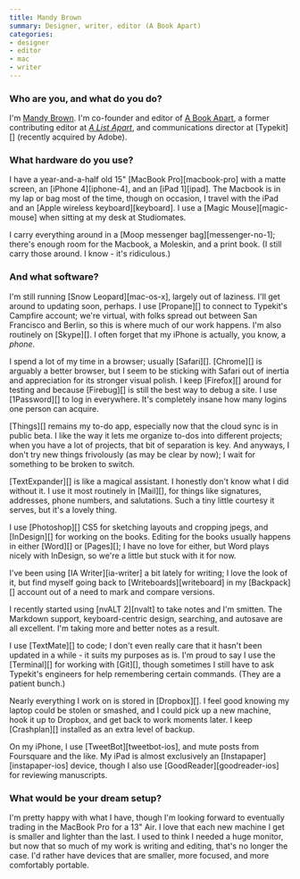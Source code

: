 ```yaml
---
title: Mandy Brown
summary: Designer, writer, editor (A Book Apart)
categories:
- designer
- editor
- mac
- writer
---
```


### Who are you, and what do you do?

I'm [Mandy Brown](http://aworkinglibrary.com/ "Mandy's website."). I'm co-founder and editor of [A Book Apart](http://www.abookapart.com/ "Small books for people who make websites."), a former contributing editor at [*A List Apart*](http://www.alistapart.com/ "Articles for people who make websites."), and communications director at [Typekit][] (recently acquired by Adobe).

### What hardware do you use?

I have a year-and-a-half old 15" [MacBook Pro][macbook-pro] with a matte screen, an [iPhone 4][iphone-4], and an [iPad 1][ipad]. The Macbook is in my lap or bag most of the time, though on occasion, I travel with the iPad and an [Apple wireless keyboard][keyboard]. I use a [Magic Mouse][magic-mouse] when sitting at my desk at Studiomates. 

I carry everything around in a [Moop messenger bag][messenger-no-1]; there's enough room for the Macbook, a Moleskin, and a print book. (I still carry those around. I know - it's ridiculous.)

### And what software?

I'm still running [Snow Leopard][mac-os-x], largely out of laziness. I'll get around to updating soon, perhaps. I use [Propane][] to connect to Typekit's Campfire account; we're virtual, with folks spread out between San Francisco and Berlin, so this is where much of our work happens. I'm also routinely on [Skype][]. I often forget that my iPhone is actually, you know, a *phone*. 

I spend a lot of my time in a browser; usually [Safari][]. [Chrome][] is arguably a better browser, but I seem to be sticking with Safari out of inertia and appreciation for its stronger visual polish. I keep [Firefox][] around for testing and because [Firebug][] is still the best way to debug a site. I use [1Password][] to log in everywhere. It's completely insane how many logins one person can acquire.

[Things][] remains my to-do app, especially now that the cloud sync is in public beta. I like the way it lets me organize to-dos into different projects; when you have a lot of projects, that bit of separation is key. And anyways, I don't try new things frivolously (as may be clear by now); I wait for something to be broken to switch.

[TextExpander][] is like a magical assistant. I honestly don't know what I did without it. I use it most routinely in [Mail][], for things like signatures, addresses, phone numbers, and salutations. Such a tiny little courtesy it serves, but it's a lovely thing.

I use [Photoshop][] CS5 for sketching layouts and cropping jpegs, and [InDesign][] for working on the books. Editing for the books usually happens in either [Word][] or [Pages][]; I have no love for either, but Word plays nicely with InDesign, so we're a little but stuck with it for now.

I've been using [IA Writer][ia-writer] a bit lately for writing; I love the look of it, but find myself going back to [Writeboards][writeboard] in my [Backpack][] account out of a need to mark and compare versions.

I recently started using [nvALT 2][nvalt] to take notes and I'm smitten. The Markdown support, keyboard-centric design, searching, and autosave are all excellent. I'm taking more and better notes as a result.

I use [TextMate][] to code; I don't even really care that it hasn't been updated in a while - it suits my purposes as is. I'm proud to say I use the [Terminal][] for working with [Git][], though sometimes I still have to ask Typekit's engineers for help remembering certain commands. (They are a patient bunch.)

Nearly everything I work on is stored in [Dropbox][]. I feel good knowing my laptop could be stolen or smashed, and I could pick up a new machine, hook it up to Dropbox, and get back to work moments later. I keep [Crashplan][] installed as an extra level of backup. 

On my iPhone, I use [TweetBot][tweetbot-ios], and mute posts from Foursquare and the like. My iPad is almost exclusively an [Instapaper][instapaper-ios] device, though I also use [GoodReader][goodreader-ios] for reviewing manuscripts.

### What would be your dream setup?

I'm pretty happy with what I have, though I'm looking forward to eventually trading in the MacBook Pro for a 13" Air. I love that each new machine I get is smaller and lighter than the last. I used to think I needed a huge monitor, but now that so much of my work is writing and editing, that's no longer the case. I'd rather have devices that are smaller, more focused, and more comfortably portable.